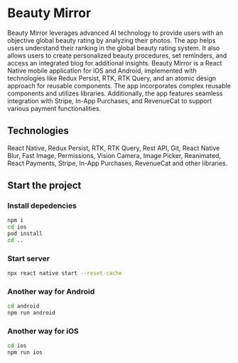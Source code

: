 # Beauty Mirror

Beauty Mirror leverages advanced AI technology to provide users with an objective global beauty rating by analyzing their photos. The app helps users understand their ranking in the global beauty rating system. It also allows users to create personalized beauty procedures, set reminders, and access an integrated blog for additional insights. Beauty Mirror is a React Native mobile application for iOS and Android, implemented with technologies like Redux Persist, RTK, RTK Query, and an atomic design approach for reusable components. The app incorporates complex reusable components and utilizes libraries. Additionally, the app features seamless integration with Stripe, In-App Purchases, and RevenueCat to support various payment functionalities.

## Technologies
React Native, Redux Persist, RTK, RTK Query, Rest API, Git, React Native Blur, Fast Image, Permissions, Vision Camera, Image Picker, Reanimated, React Payments, Stripe, In-App Purchases, RevenueCat and other libraries.

## Start the project

### Install depedencies

```bash
npm i
cd ios
pod install
cd ..
```

### Start server

```bash
npx react native start --reset-cache
```

### Another way for Android

```bash
cd android
npm run android
```

### Another way for iOS

```bash
cd ios
npm run ios
```
